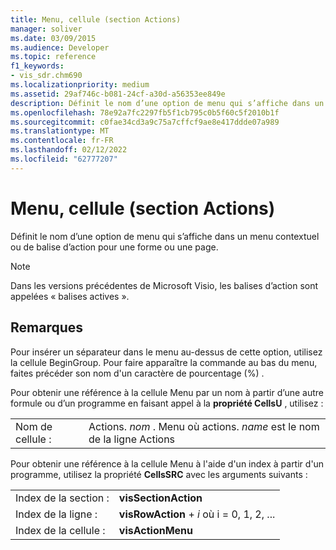 ```yaml
---
title: Menu, cellule (section Actions)
manager: soliver
ms.date: 03/09/2015
ms.audience: Developer
ms.topic: reference
f1_keywords:
- vis_sdr.chm690
ms.localizationpriority: medium
ms.assetid: 29af746c-b081-24cf-a30d-a56353ee849e
description: Définit le nom d’une option de menu qui s’affiche dans un menu contextuel ou de balise d’action pour une forme ou une page.
ms.openlocfilehash: 78e92a7fc2297fb5f1cb795c0b5f60c5f2010b1f
ms.sourcegitcommit: c0fae34cd3a9c75a7cffcf9ae8e417ddde07a989
ms.translationtype: MT
ms.contentlocale: fr-FR
ms.lasthandoff: 02/12/2022
ms.locfileid: "62777207"
---
```

# <a name="menu-cell-actions-section"></a>Menu, cellule (section Actions)

Définit le nom d’une option de menu qui s’affiche dans un menu contextuel ou de balise d’action pour une forme ou une page. 
  
> [!NOTE]
> Dans les versions précédentes de Microsoft Visio, les balises d’action sont appelées « balises actives ». 
  
## <a name="remarks"></a>Remarques

Pour insérer un séparateur dans le menu au-dessus de cette option, utilisez la cellule BeginGroup. Pour faire apparaître la commande au bas du menu, faites précéder son nom d'un caractère de pourcentage (%) .
  
Pour obtenir une référence à la cellule Menu par un nom à partir d’une autre formule ou d’un programme en faisant appel à la **propriété CellsU** , utilisez : 
  
|||
|:-----|:-----|
|Nom de cellule :  <br/> |Actions. *nom*  . Menu où actions.  *name*  est le nom de la ligne Actions  <br/> |
   
Pour obtenir une référence à la cellule Menu à l'aide d'un index à partir d'un programme, utilisez la propriété **CellsSRC** avec les arguments suivants : 
  
|||
|:-----|:-----|
|Index de la section :  <br/> |**visSectionAction** <br/> |
|Index de la ligne :  <br/> |**visRowAction** +   *i* où i = 0, 1, 2, ... |
|Index de la cellule :  <br/> |**visActionMenu** <br/> |
   

